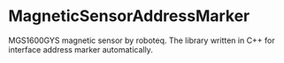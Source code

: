 # MagneticSensorAddressMarker
MGS1600GYS magnetic sensor by roboteq. The library written in C++ for interface address marker automatically.
